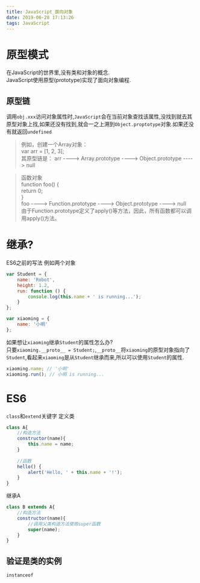 ```yaml
---
title: JavaScript_面向对象
date: 2019-06-28 17:13:26
tags: JavaScript
---
```

# 原型模式
在JavaScript的世界里,没有类和对象的概念.  
JavaScript使用原型(prototype)实现了面向对象编程.

## 原型链
调用`obj.xxx`访问对象属性时,`JavaScript`会在当前对象查找该属性,没找到就去其原型对象上找,如果还没有找到,就会一之上溯到`Object.proptotype`对象.如果还没有就返回`undefined`
>例如，创建一个Array对象：  
    var arr = [1, 2, 3];  
    其原型链是：
    arr ----> Array.prototype ----> Object.prototype ----> null

>函数对象  
    function foo() {  
        return 0;  
    }  
    foo ----> Function.prototype ----> Object.prototype ----> null  
    由于Function.prototype定义了apply()等方法，因此，所有函数都可以调用apply()方法。

# 继承?
ES6之前的写法
例如两个对象
```js
var Student = {
    name: 'Robot',
    height: 1.2,
    run: function () {
        console.log(this.name + ' is running...');
    }
};

var xiaoming = {
    name: '小明'
};
```
如果想让`xiaoming`继承`Student`的属性怎么办?  
只要`xiaoming.__proto__ = Student;`,`__proto__`将`xiaoming`的原型对象指向了`Student`,看起来`xiaoming`是从`Student`继承而来,所以可以使用`Student`的属性.
```js
xiaoming.name; // '小明'
xiaoming.run(); // 小明 is running...
```
# ES6
`class`和`extend`关键字
定义类
```js
class A{
    //构造方法
    constructor(name){
        this.name = name;
    }
    
    //函数
    hello() {
        alert('Hello, ' + this.name + '!');
    }
}
```
继承A
```js
class B extends A{
    //构造方法
    constructor(name){
        //调用父类构造方法使用super函数
        super(name);    
    }
}
```

## 验证是类的实例
`instanceof`